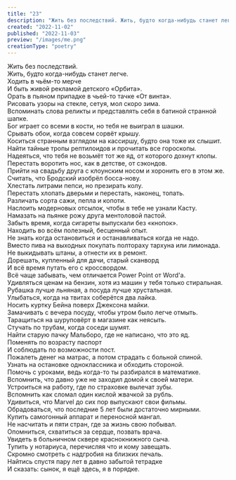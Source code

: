 ```yaml
---
title: "23"
description: "Жить без последствий. Жить, будто когда-нибудь станет легче. Ходить в чьём-то мерче и быть живой рекламой детского «Орбита»."
created: "2022-11-02"
published: "2022-11-03"
preview: "/images/me.png"
creationType: "poetry"
---
```

Жить без последствий.  
Жить, будто когда-нибудь станет легче.  
Ходить в чьём-то мерче  
И быть живой рекламой детского «Орбита».  
Орать в пьяном припадке в чьей-то тачке «От винта».  
Рисовать узоры на стекле, сетуя, мол скоро зима.  
Вспоминать слова реликты и представлять себя в батиной странной шапке.  
Бог играет со всеми в кости, но тебя не выиграл в шашки.  
Срывать обои, когда совсем сорвёт крышу.  
Коситься странным взглядом на кассиршу, будто она тоже их слышит.  
Найти тайные тропы рептилоидов и прочитать все гороскопы.  
Надеяться, что тебя не возьмёт тот же яд, от которого дохнут клопы.  
Перестать воротить нос, как в детстве, от сэкондов.  
Прийти на свадьбу друга с клоунским носом и хоронить его в этом же.  
Считать, что Бродский изобрёл босса-нову.  
Хлестать литрами пепси, но презирать колу.  
Перестать хлопать дверьми и перестать, наконец, топать.  
Различать сорта сажи, пепла и копоти.  
Наслоить модерновых отсылок, чтобы в тебе не узнали Касту.  
Намазать на пьянке рожу друга ментоловой пастой.  
Забыть время, когда сигареты выпускали без «кнопок».  
Находить во всём полезный, бесценный опыт.  
Не знать когда остановиться и останавливаться когда не надо.  
Вместо пива на выходных покупать полтораху тархуна или лимонада.  
Не выкидывать штаны, а отнести их в ремонт.  
Дорешать, купленный для дачи, старый сканворд  
И всё время путать его с кроссвордом.  
Всё чаще забывать, чем отличается Power Point от Word'а.  
Удивляться ценам на бензин, хотя из машин у тебя только стиральная.  
Рубашка лучше льняная, а посуда лучше хрустальная.  
Улыбаться, когда на твитах соберётся два лайка.  
Носить куртку Бейна поверх Джексона майки.  
Замачивать с вечера посуду, чтобы утром было легче отмыть.  
Таращиться на шуруповёрт в магазине как неясыть.  
Стучать по трубам, когда соседи шумят.  
Найти старую пачку Мальборо, где не написано, что это яд.  
Поменять по возрасту паспорт  
И соблюдать по возможности пост.  
Пожалеть денег на матрас, а потом страдать с больной спиной.  
Узнать на остановке одноклассника и обходить стороной.  
Помочь с уроками, ведь когда-то ты разбирался в математике.  
Вспомнить, что давно уже не заходил домой к своей матери.  
Устроиться на работу, где по страховке вылечат зубы.  
Вспомнить как сломал один кислой жвачкой за рубль.  
Удивиться, что Marvel до сих пор выпускают свои фильмы.  
Обрадоваться, что последние 5 лет были достаточно мирными.  
Купить самогонный аппарат и переносной мангал.  
Не насчитать и пяти стран, где за жизнь свою побывал.  
Опомниться, схватиться за сердце, позвать врача.  
Увидеть в больничном сквере краснокнижного сыча.  
Тупить у нотариуса, перечисляя что и кому завещать.  
Скромно смотреть с надгробия на близких печаль.  
Найтись спустя пару лет в давно забытой тетрадке  
И сказать: сынок, я ещё здесь, я в порядке.
